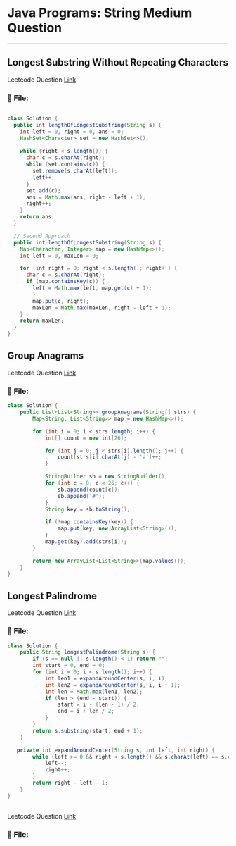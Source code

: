 # Java Programs: String Medium Question
---


##  Longest Substring Without Repeating Characters
Leetcode Question [Link](https://leetcode.com/problems/longest-substring-without-repeating-characters/)
### 📄 File:
```java

class Solution {
  public int lengthOfLongestSubstring(String s) {
    int left = 0, right = 0, ans = 0;
    HashSet<Character> set = new HashSet<>();
    
    while (right < s.length()) {
      char c = s.charAt(right);  
      while (set.contains(c)) {
        set.remove(s.charAt(left));
        left++;
      }
      set.add(c);
      ans = Math.max(ans, right - left + 1);
      right++;
    }  
    return ans;
  }

  // Second Approach
  public int lengthOfLongestSubstring(String s) {
    Map<Character, Integer> map = new HashMap<>();
    int left = 0, maxLen = 0;

    for (int right = 0; right < s.length(); right++) {
      char c = s.charAt(right);
      if (map.containsKey(c)) {
        left = Math.max(left, map.get(c) + 1);
        }
        map.put(c, right);
        maxLen = Math.max(maxLen, right - left + 1);
    }
    return maxLen;
  }
}
```



##  Group Anagrams
Leetcode Question [Link](https://leetcode.com/problems/group-anagrams/)
### 📄 File:
```java
class Solution {
    public List<List<String>> groupAnagrams(String[] strs) {
        Map<String, List<String>> map = new HashMap<>();

        for (int i = 0; i < strs.length; i++) {
            int[] count = new int[26];

            for (int j = 0; j < strs[i].length(); j++) {
                count[strs[i].charAt(j) - 'a']++;
            }

            StringBuilder sb = new StringBuilder();
            for (int c = 0; c < 26; c++) {
                sb.append(count[c]);
                sb.append('#');  
            }
            String key = sb.toString();

            if (!map.containsKey(key)) {
                map.put(key, new ArrayList<String>());
            }
            map.get(key).add(strs[i]);
        }

        return new ArrayList<List<String>>(map.values());
    }
}

```



##  Longest Palindrome
Leetcode Question [Link](https://leetcode.com/problems/longest-palindromic-substring/)
### 📄 File:
```java
class Solution {
    public String longestPalindrome(String s) {
        if (s == null || s.length() < 1) return "";
        int start = 0, end = 0;
        for (int i = 0; i < s.length(); i++) {
            int len1 = expandAroundCenter(s, i, i);
            int len2 = expandAroundCenter(s, i, i + 1);  
            int len = Math.max(len1, len2);
            if (len > (end - start)) {
                start = i - (len - 1) / 2;  
                end = i + len / 2;
            }
        }
        return s.substring(start, end + 1);
    }

   private int expandAroundCenter(String s, int left, int right) {
        while (left >= 0 && right < s.length() && s.charAt(left) == s.charAt(right)){
            left--;
            right++;
        }
        return right - left - 1;
    }
}

```



##  
Leetcode Question [Link]()
### 📄 File:
```java

```